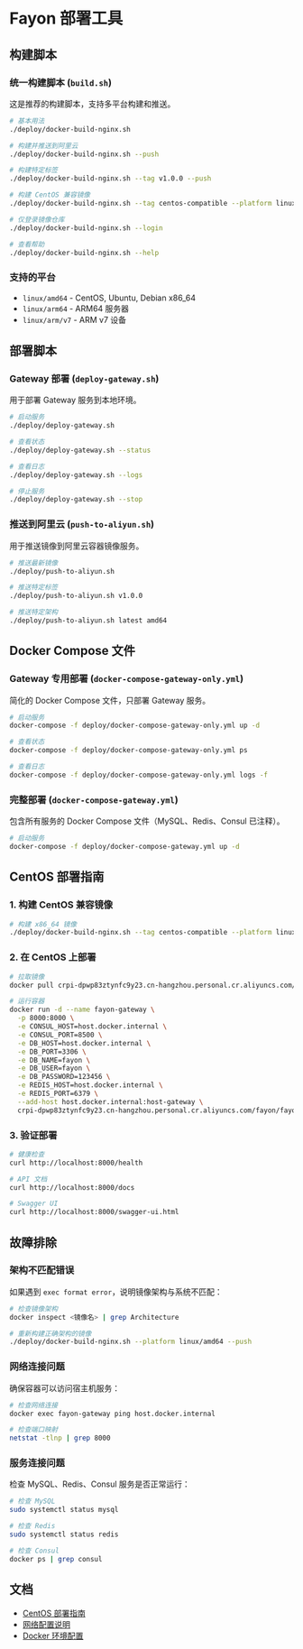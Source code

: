 # Fayon 部署工具

## 构建脚本

### 统一构建脚本 (`build.sh`)

这是推荐的构建脚本，支持多平台构建和推送。

```bash
# 基本用法
./deploy/docker-build-nginx.sh

# 构建并推送到阿里云
./deploy/docker-build-nginx.sh --push

# 构建特定标签
./deploy/docker-build-nginx.sh --tag v1.0.0 --push

# 构建 CentOS 兼容镜像
./deploy/docker-build-nginx.sh --tag centos-compatible --platform linux/amd64 --push

# 仅登录镜像仓库
./deploy/docker-build-nginx.sh --login

# 查看帮助
./deploy/docker-build-nginx.sh --help
```

### 支持的平台

- `linux/amd64` - CentOS, Ubuntu, Debian x86_64
- `linux/arm64` - ARM64 服务器
- `linux/arm/v7` - ARM v7 设备

## 部署脚本

### Gateway 部署 (`deploy-gateway.sh`)

用于部署 Gateway 服务到本地环境。

```bash
# 启动服务
./deploy/deploy-gateway.sh

# 查看状态
./deploy/deploy-gateway.sh --status

# 查看日志
./deploy/deploy-gateway.sh --logs

# 停止服务
./deploy/deploy-gateway.sh --stop
```

### 推送到阿里云 (`push-to-aliyun.sh`)

用于推送镜像到阿里云容器镜像服务。

```bash
# 推送最新镜像
./deploy/push-to-aliyun.sh

# 推送特定标签
./deploy/push-to-aliyun.sh v1.0.0

# 推送特定架构
./deploy/push-to-aliyun.sh latest amd64
```

## Docker Compose 文件

### Gateway 专用部署 (`docker-compose-gateway-only.yml`)

简化的 Docker Compose 文件，只部署 Gateway 服务。

```bash
# 启动服务
docker-compose -f deploy/docker-compose-gateway-only.yml up -d

# 查看状态
docker-compose -f deploy/docker-compose-gateway-only.yml ps

# 查看日志
docker-compose -f deploy/docker-compose-gateway-only.yml logs -f
```

### 完整部署 (`docker-compose-gateway.yml`)

包含所有服务的 Docker Compose 文件（MySQL、Redis、Consul 已注释）。

```bash
# 启动服务
docker-compose -f deploy/docker-compose-gateway.yml up -d
```

## CentOS 部署指南

### 1. 构建 CentOS 兼容镜像

```bash
# 构建 x86_64 镜像
./deploy/docker-build-nginx.sh --tag centos-compatible --platform linux/amd64 --push
```

### 2. 在 CentOS 上部署

```bash
# 拉取镜像
docker pull crpi-dpwp83ztynfc9y23.cn-hangzhou.personal.cr.aliyuncs.com/fayon/fayon:centos-compatible

# 运行容器
docker run -d --name fayon-gateway \
  -p 8000:8000 \
  -e CONSUL_HOST=host.docker.internal \
  -e CONSUL_PORT=8500 \
  -e DB_HOST=host.docker.internal \
  -e DB_PORT=3306 \
  -e DB_NAME=fayon \
  -e DB_USER=fayon \
  -e DB_PASSWORD=123456 \
  -e REDIS_HOST=host.docker.internal \
  -e REDIS_PORT=6379 \
  --add-host host.docker.internal:host-gateway \
  crpi-dpwp83ztynfc9y23.cn-hangzhou.personal.cr.aliyuncs.com/fayon/fayon:centos-compatible
```

### 3. 验证部署

```bash
# 健康检查
curl http://localhost:8000/health

# API 文档
curl http://localhost:8000/docs

# Swagger UI
curl http://localhost:8000/swagger-ui.html
```

## 故障排除

### 架构不匹配错误

如果遇到 `exec format error`，说明镜像架构与系统不匹配：

```bash
# 检查镜像架构
docker inspect <镜像名> | grep Architecture

# 重新构建正确架构的镜像
./deploy/docker-build-nginx.sh --platform linux/amd64 --push
```

### 网络连接问题

确保容器可以访问宿主机服务：

```bash
# 检查网络连接
docker exec fayon-gateway ping host.docker.internal

# 检查端口映射
netstat -tlnp | grep 8000
```

### 服务连接问题

检查 MySQL、Redis、Consul 服务是否正常运行：

```bash
# 检查 MySQL
sudo systemctl status mysql

# 检查 Redis
sudo systemctl status redis

# 检查 Consul
docker ps | grep consul
```

## 文档

- [CentOS 部署指南](centos-deployment-guide.md)
- [网络配置说明](network-setup.md)
- [Docker 环境配置](docker_environment_config.md) 